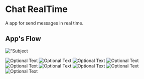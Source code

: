 # Chat RealTime

A app for send messages in real time.

## App's Flow
<html>
<img
src=“images_app_flow/2.jpeg”
raw=true
alt=“Subject Pronouns”
style=“margin-right: 10px;”
/>
</html>


![Optional Text](./images_app_flow/2.jpeg)
![Optional Text](./images_app_flow/3.jpeg)
![Optional Text](./images_app_flow/4.jpeg)
![Optional Text](./images_app_flow/5.jpeg)
![Optional Text](./images_app_flow/6.jpeg)
![Optional Text](./images_app_flow/7.jpeg)
![Optional Text](./images_app_flow/8.jpeg)
![Optional Text](./images_app_flow/9.jpeg)
![Optional Text](./images_app_flow/10.jpeg)


